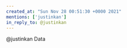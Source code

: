 ```yaml
---
created_at: "Sun Nov 28 00:51:30 +0000 2021"
mentions: ['justinkan']
in_reply_to: @justinkan
---
```


@justinkan Data
